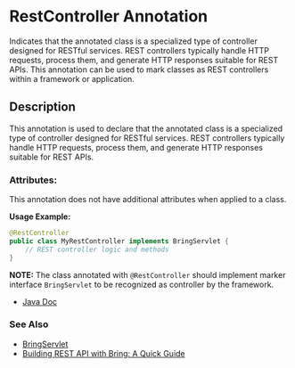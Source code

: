 # RestController Annotation

Indicates that the annotated class is a specialized type of controller designed for RESTful services.
REST controllers typically handle HTTP requests, process them, and generate HTTP responses suitable for REST APIs.
This annotation can be used to mark classes as REST controllers within a framework or application.

## Description
This annotation is used to declare that the annotated class is a specialized type of controller designed for RESTful services. REST controllers typically handle HTTP requests, process them, and generate HTTP responses suitable for REST APIs.

### Attributes:
This annotation does not have additional attributes when applied to a class.

**Usage Example:**
```java
@RestController
public class MyRestController implements BringServlet {
    // REST controller logic and methods
}
```

**NOTE:** The class annotated with `@RestController`  should implement marker interface `BringServlet` to be recognized as controller by the framework.

- [Java Doc](https://BlyznytsiaOrg.github.io/bring-web-javadoc/com/bobocode/bring/web/servlet/annotation/RestController.html)

### See Also
- [BringServlet](../BringServlet.md)
- [Building REST API with Bring: A Quick Guide](../RestApi.md)